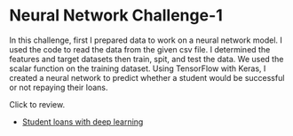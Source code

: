 # Neural Network Challenge-1
In this challenge, first I prepared data to work on a neural network model. I used the code to read the data from the given csv file. I determined the features and target datasets then train, spit, and test the data. We used the scalar function on the training dataset. Using TensorFlow with Keras, I created a neural network to predict whether a student would be successful or not repaying their loans.

Click to review.

 - [Student loans with deep learning](https://colab.research.google.com/drive/1BBwhczWVkLv3fqIlQ4lQtd871qdhcMx9#scrollTo=5KqIT8kYtcp6)
